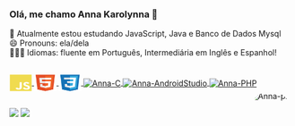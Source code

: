 ### Olá, me chamo Anna Karolynna 👋

🌱 Atualmente estou estudando JavaScript, Java e Banco de Dados Mysql <br>
😄 Pronouns: ela/dela <br> 
👩🏽‍💻 Idiomas: fluente em Português, Intermediária em Inglês e Espanhol!


<div>
<a href="https://github.com/akarolynna">
 <div style="display: inline_block"><br>
  <img align="center" alt="Rafa-Js" height="30" width="40" src="https://raw.githubusercontent.com/devicons/devicon/master/icons/javascript/javascript-plain.svg">
  
  <img align="center" alt="Anna-HTML" height="30" width="40" src="https://raw.githubusercontent.com/devicons/devicon/master/icons/html5/html5-original.svg">
  <img align="center" alt="Anna-CSS" height="30" width="40" src="https://raw.githubusercontent.com/devicons/devicon/master/icons/css3/css3-original.svg">
   <img align="center" alt="Anna-C" height="30" width="40" src="https://cdn.jsdelivr.net/gh/devicons/devicon/icons/c/c-original.svg"/>
   <img  align="center" alt="Anna-AndroidStudio" height="30" width="40" src="https://cdn.jsdelivr.net/gh/devicons/devicon/icons/androidstudio/androidstudio-original.svg" />
      <img align="center" alt="Anna-PHP" height="50" width="50" src="https://cdn.jsdelivr.net/gh/devicons/devicon/icons/php/php-original.svg" />
          
  <img align="right" alt="Anna-pic" height="150" style="border-radius:50px;" src="https://cdn.picrew.me/shareImg/org/202303/338224_jBpUbNhh.png">
</div>
  
  ##
 
<div> 
  <a href="https://www.instagram.com/karolynna7777/" target="_blank"><img src="https://img.shields.io/badge/-Instagram-%23E4405F?style=for-the-badge&logo=instagram&logoColor=white" target="_blank"></a>
  <a href = "annakarolynnasouza8181@gmail.com"><img src="https://img.shields.io/badge/Gmail-D14836?style=for-the-badge&logo=gmail&logoColor=white"></a>

  
</div>
